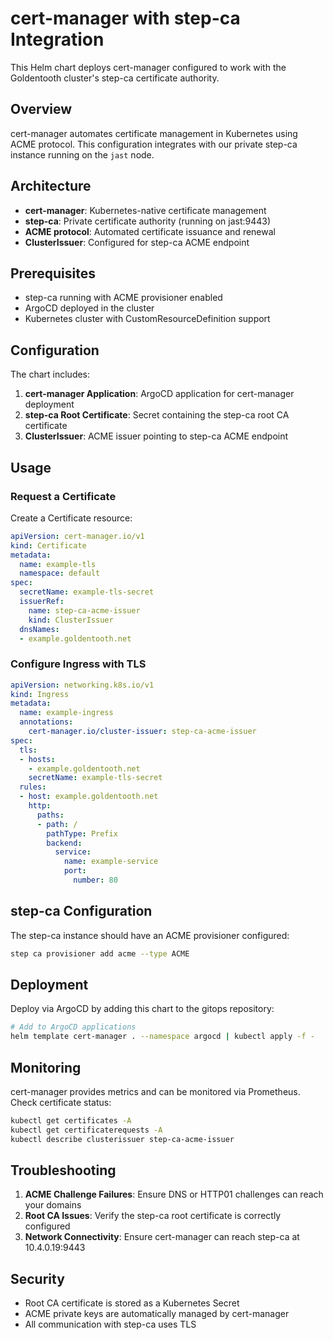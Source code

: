 # cert-manager with step-ca Integration

This Helm chart deploys cert-manager configured to work with the Goldentooth cluster's step-ca certificate authority.

## Overview

cert-manager automates certificate management in Kubernetes using ACME protocol. This configuration integrates with our private step-ca instance running on the `jast` node.

## Architecture

- **cert-manager**: Kubernetes-native certificate management
- **step-ca**: Private certificate authority (running on jast:9443)
- **ACME protocol**: Automated certificate issuance and renewal
- **ClusterIssuer**: Configured for step-ca ACME endpoint

## Prerequisites

- step-ca running with ACME provisioner enabled
- ArgoCD deployed in the cluster
- Kubernetes cluster with CustomResourceDefinition support

## Configuration

The chart includes:

1. **cert-manager Application**: ArgoCD application for cert-manager deployment
2. **step-ca Root Certificate**: Secret containing the step-ca root CA certificate
3. **ClusterIssuer**: ACME issuer pointing to step-ca ACME endpoint

## Usage

### Request a Certificate

Create a Certificate resource:

```yaml
apiVersion: cert-manager.io/v1
kind: Certificate
metadata:
  name: example-tls
  namespace: default
spec:
  secretName: example-tls-secret
  issuerRef:
    name: step-ca-acme-issuer
    kind: ClusterIssuer
  dnsNames:
  - example.goldentooth.net
```

### Configure Ingress with TLS

```yaml
apiVersion: networking.k8s.io/v1
kind: Ingress
metadata:
  name: example-ingress
  annotations:
    cert-manager.io/cluster-issuer: step-ca-acme-issuer
spec:
  tls:
  - hosts:
    - example.goldentooth.net
    secretName: example-tls-secret
  rules:
  - host: example.goldentooth.net
    http:
      paths:
      - path: /
        pathType: Prefix
        backend:
          service:
            name: example-service
            port:
              number: 80
```

## step-ca Configuration

The step-ca instance should have an ACME provisioner configured:

```bash
step ca provisioner add acme --type ACME
```

## Deployment

Deploy via ArgoCD by adding this chart to the gitops repository:

```bash
# Add to ArgoCD applications
helm template cert-manager . --namespace argocd | kubectl apply -f -
```

## Monitoring

cert-manager provides metrics and can be monitored via Prometheus. Check certificate status:

```bash
kubectl get certificates -A
kubectl get certificaterequests -A
kubectl describe clusterissuer step-ca-acme-issuer
```

## Troubleshooting

1. **ACME Challenge Failures**: Ensure DNS or HTTP01 challenges can reach your domains
2. **Root CA Issues**: Verify the step-ca root certificate is correctly configured
3. **Network Connectivity**: Ensure cert-manager can reach step-ca at 10.4.0.19:9443

## Security

- Root CA certificate is stored as a Kubernetes Secret
- ACME private keys are automatically managed by cert-manager
- All communication with step-ca uses TLS